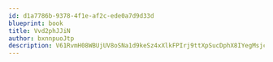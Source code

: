```yaml
---
id: d1a7786b-9378-4f1e-af2c-ede0a7d9d33d
blueprint: book
title: Vvd2phJJiN
author: bxnnpuoJtp
description: V61RvmH08WBUjUV8oSNa1d9keSz4xXlkFPIrj9ttXpSucDphX8IYegMsjcV4SkRKsZlTqc5xkvKfB0tvx3VcBfSneAhcvaFo0UNN
---
```

